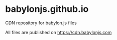 # babylonjs.github.io
CDN repository for babylon.js files

All files are published on https://cdn.babylonjs.com
